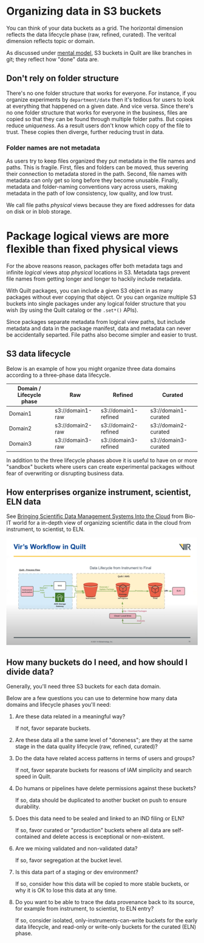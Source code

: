 <!-- markdownlint-disable -->
# Organizing data in S3 buckets

You can think of your data buckets as a grid. The horizontal dimension reflects
the data lifecycle phase (raw, refined, curated). The veritcal dimension reflects
topic or domain.

As discussed under [mental model](../MentalModel.md#buckets-are-branches), S3
buckets in Quilt are like branches in git; they reflect how "done" data are. 

## Don't rely on folder structure

There's no one folder structure that works for everyone. For instance,
if you organize experiments by `department/date` then it's tedious for users to
look at everything that happened on a given date. And vice versa. Since
there's no one folder structure that works for everyone in the business,
files are copied so that they can be found through multiple folder paths.
But copies reduce *uniqueness*. As a result users don't know which copy of
the file to trust. These copies then diverge, further reducing trust in data.

### Folder names are not metadata

As users try to keep files organized they put metadata in the file names and
paths. This is fragile. First, files and folders can be moved, thus
severing their connection to metadata stored in the path. Second, file names
with metadata can only get so long before they become unusable. Finally,
metadata and folder-naming conventions vary across users, making metadata in
the path of low consistency, low quality, and low trust.

We call file paths _physical_ views because they are fixed addresses for data
on disk or in blob storage.

# Package logical views are more flexible than fixed physical views

For the above reasons reason, packages offer both metadata tags and infinite
_logical_ views atop _physical_ locations in S3. Metadata tags prevent file names
from getting longer and longer to hackily include metadata.

With Quilt packages, you can include a given S3 object in as many
packages without ever copying that object. Or you can organize multiple S3 buckets
into single packages under any logical folder structure that you wish (by using the Quilt
catalog or the `.set*()` APIs).

Since packages separate metadata from logical view paths, but include metadata
and data in the package manifest, data and metadata can never be accidentally
separted. File paths also become simpler and easier to trust.

## S3 data lifecycle
Below is an example of how you might organize three data domains according to a three-phase data lifecycle.

| Domain / Lifecycle phase | Raw | Refined | Curated |
|---|---|---|---|
| Domain1 | s3://domain1-raw | s3://domain1-refined | s3://domain1-curated |
| Domain2 | s3://domain2-raw | s3://domain2-refined | s3://domain2-curated |
| Domain3 | s3://domain3-raw | s3://domain3-refined | s3://domain3-curated |

In addition to the three lifecycle phases above it is useful to have on or more
"sandbox" buckets where users can create experimental packages without fear of
overwriting or disrupting business data.

## How enterprises organize instrument, scientist, ELN data

See [Bringing Scientific Data Management Systems Into the Cloud](https://blog.quiltdata.com/bringing-scientific-data-management-systems-into-the-cloud-video-41be228a41b9)
from Bio-IT world for a in-depth view of organizing scientific data in the cloud
from instrument, to scientist, to ELN.

![](../imgs/data-lifecycle.png)


## How many buckets do I need, and how should I divide data?
Generally, you'll need three S3 buckets for each data domain.

Below are a few questions you can use to determine how many data domains and
lifecycle phases you'll need:

1. Are these data related in a meaningful way?

    If not, favor separate buckets.
1. Are these data all a the same level of "doneness"; are they at the same stage
in the data quality lifecycle (raw, refined, curated)?

1. Do the data have related access patterns in terms of users and groups?

    If not, favor separate buckets for reasons of IAM simplicity and search speed in Quilt.
1. Do humans or pipelines have delete permissions against these buckets?

    If so, data should be duplicated to another bucket on push to ensure durability.

1. Does this data need to be sealed and linked to an IND filing or ELN?

    If so, favor curated or "production" buckets where all data are self-contained and delete access is exceptional or non-existent.

1. Are we mixing validated and non-validated data?

    If so, favor segregation at the bucket level.
1. Is this data part of a staging or dev environment?

    If so, consider how this data will be copied to more stable buckets, or why it is OK to lose this data at any time.

1.  Do you want to be able to trace the data provenance back to its source, for example from instrument, to scientist, to ELN entry?

    If so, consider isolated, only-instruments-can-write buckets for the early
    data lifecycle, and read-only or write-only buckets for the curated (ELN) phase.
